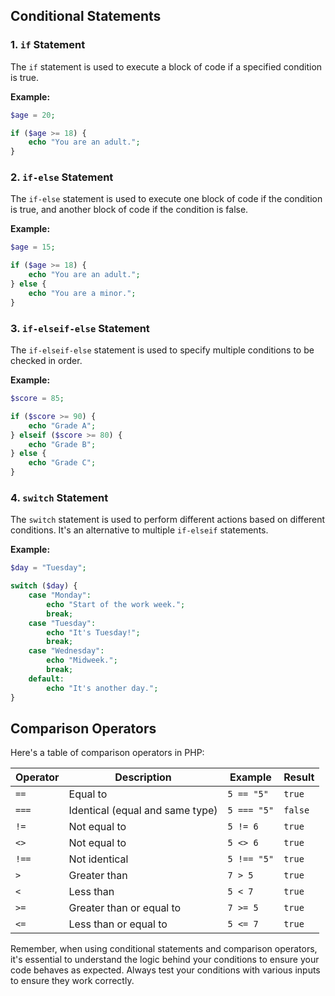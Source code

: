 


## Conditional Statements

### 1. `if` Statement

The `if` statement is used to execute a block of code if a specified condition is true.

**Example:**

```php
$age = 20;

if ($age >= 18) {
    echo "You are an adult.";
}
```

### 2. `if-else` Statement

The `if-else` statement is used to execute one block of code if the condition is true, and another block of code if the condition is false.

**Example:**

```php
$age = 15;

if ($age >= 18) {
    echo "You are an adult.";
} else {
    echo "You are a minor.";
}
```

### 3. `if-elseif-else` Statement

The `if-elseif-else` statement is used to specify multiple conditions to be checked in order.

**Example:**

```php
$score = 85;

if ($score >= 90) {
    echo "Grade A";
} elseif ($score >= 80) {
    echo "Grade B";
} else {
    echo "Grade C";
}
```

### 4. `switch` Statement

The `switch` statement is used to perform different actions based on different conditions. It's an alternative to multiple `if-elseif` statements.

**Example:**

```php
$day = "Tuesday";

switch ($day) {
    case "Monday":
        echo "Start of the work week.";
        break;
    case "Tuesday":
        echo "It's Tuesday!";
        break;
    case "Wednesday":
        echo "Midweek.";
        break;
    default:
        echo "It's another day.";
}
```

## Comparison Operators

Here's a table of comparison operators in PHP:

| Operator | Description                        | Example       | Result  |
|----------|------------------------------------|---------------|---------|
| `==`     | Equal to                           | `5 == "5"`    | `true`  |
| `===`    | Identical (equal and same type)    | `5 === "5"`   | `false` |
| `!=`     | Not equal to                       | `5 != 6`      | `true`  |
| `<>`     | Not equal to                       | `5 <> 6`      | `true`  |
| `!==`    | Not identical                       | `5 !== "5"`   | `true`  |
| `>`      | Greater than                        | `7 > 5`       | `true`  |
| `<`      | Less than                           | `5 < 7`       | `true`  |
| `>=`     | Greater than or equal to            | `7 >= 5`      | `true`  |
| `<=`     | Less than or equal to               | `5 <= 7`      | `true`  |

Remember, when using conditional statements and comparison operators, it's essential to understand the logic behind your conditions to ensure your code behaves as expected. Always test your conditions with various inputs to ensure they work correctly.

